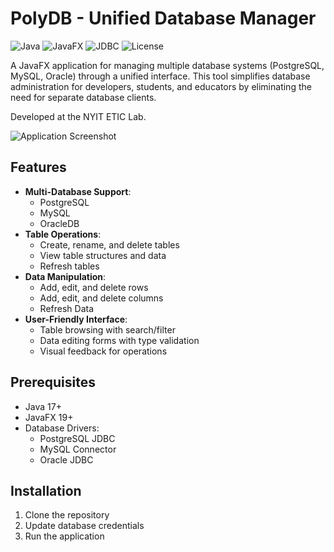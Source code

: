 # PolyDB - Unified Database Manager

![Java](https://img.shields.io/badge/Java-17-blue)
![JavaFX](https://img.shields.io/badge/JavaFX-19-orange)
![JDBC](https://img.shields.io/badge/JDBC-4.2-green)
![License](https://img.shields.io/badge/License-MIT-lightgrey)

A JavaFX application for managing multiple database systems (PostgreSQL, MySQL, Oracle) through a unified interface. This tool simplifies database administration for developers, students, and educators by eliminating the need for separate database clients.




Developed at the NYIT ETIC Lab.

![Application Screenshot](https://github.com/user-attachments/assets/20f0ad61-dd38-4219-90d5-ec2872bbae8d)


## Features

- **Multi-Database Support**:
  - PostgreSQL
  - MySQL
  - OracleDB
- **Table Operations**:
  - Create, rename, and delete tables
  - View table structures and data
  - Refresh tables
- **Data Manipulation**:
  - Add, edit, and delete rows
  - Add, edit, and delete columns
  - Refresh Data
- **User-Friendly Interface**:
  - Table browsing with search/filter
  - Data editing forms with type validation
  - Visual feedback for operations

## Prerequisites

- Java 17+
- JavaFX 19+
- Database Drivers:
  - PostgreSQL JDBC
  - MySQL Connector
  - Oracle JDBC
 
## Installation
1. Clone the repository
2. Update database credentials
3. Run the application
